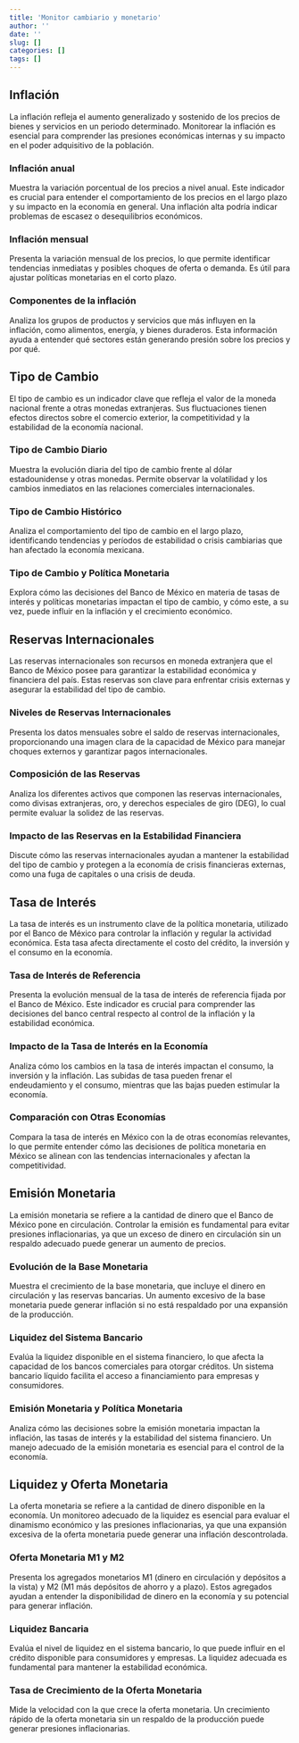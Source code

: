 ```yaml
---
title: 'Monitor cambiario y monetario'
author: ''
date: ''
slug: []
categories: []
tags: []
---
```


## Inflación
La inflación refleja el aumento generalizado y sostenido de los precios de bienes y servicios en un periodo determinado. Monitorear la inflación es esencial para comprender las presiones económicas internas y su impacto en el poder adquisitivo de la población.

### Inflación anual
Muestra la variación porcentual de los precios a nivel anual. Este indicador es crucial para entender el comportamiento de los precios en el largo plazo y su impacto en la economía en general. Una inflación alta podría indicar problemas de escasez o desequilibrios económicos.




### Inflación mensual
Presenta la variación mensual de los precios, lo que permite identificar tendencias inmediatas y posibles choques de oferta o demanda. Es útil para ajustar políticas monetarias en el corto plazo.

### Componentes de la inflación
Analiza los grupos de productos y servicios que más influyen en la inflación, como alimentos, energía, y bienes duraderos. Esta información ayuda a entender qué sectores están generando presión sobre los precios y por qué.


## Tipo de Cambio
El tipo de cambio es un indicador clave que refleja el valor de la moneda nacional frente a otras monedas extranjeras. Sus fluctuaciones tienen efectos directos sobre el comercio exterior, la competitividad y la estabilidad de la economía nacional.

### Tipo de Cambio Diario
Muestra la evolución diaria del tipo de cambio frente al dólar estadounidense y otras monedas. Permite observar la volatilidad y los cambios inmediatos en las relaciones comerciales internacionales.

### Tipo de Cambio Histórico
Analiza el comportamiento del tipo de cambio en el largo plazo, identificando tendencias y períodos de estabilidad o crisis cambiarias que han afectado la economía mexicana.

### Tipo de Cambio y Política Monetaria
Explora cómo las decisiones del Banco de México en materia de tasas de interés y políticas monetarias impactan el tipo de cambio, y cómo este, a su vez, puede influir en la inflación y el crecimiento económico.


## Reservas Internacionales
Las reservas internacionales son recursos en moneda extranjera que el Banco de México posee para garantizar la estabilidad económica y financiera del país. Estas reservas son clave para enfrentar crisis externas y asegurar la estabilidad del tipo de cambio.

### Niveles de Reservas Internacionales
Presenta los datos mensuales sobre el saldo de reservas internacionales, proporcionando una imagen clara de la capacidad de México para manejar choques externos y garantizar pagos internacionales.

### Composición de las Reservas
Analiza los diferentes activos que componen las reservas internacionales, como divisas extranjeras, oro, y derechos especiales de giro (DEG), lo cual permite evaluar la solidez de las reservas.

### Impacto de las Reservas en la Estabilidad Financiera
Discute cómo las reservas internacionales ayudan a mantener la estabilidad del tipo de cambio y protegen a la economía de crisis financieras externas, como una fuga de capitales o una crisis de deuda.


## Tasa de Interés
La tasa de interés es un instrumento clave de la política monetaria, utilizado por el Banco de México para controlar la inflación y regular la actividad económica. Esta tasa afecta directamente el costo del crédito, la inversión y el consumo en la economía.

### Tasa de Interés de Referencia
Presenta la evolución mensual de la tasa de interés de referencia fijada por el Banco de México. Este indicador es crucial para comprender las decisiones del banco central respecto al control de la inflación y la estabilidad económica.

### Impacto de la Tasa de Interés en la Economía
Analiza cómo los cambios en la tasa de interés impactan el consumo, la inversión y la inflación. Las subidas de tasa pueden frenar el endeudamiento y el consumo, mientras que las bajas pueden estimular la economía.

### Comparación con Otras Economías
Compara la tasa de interés en México con la de otras economías relevantes, lo que permite entender cómo las decisiones de política monetaria en México se alinean con las tendencias internacionales y afectan la competitividad.


## Emisión Monetaria
La emisión monetaria se refiere a la cantidad de dinero que el Banco de México pone en circulación. Controlar la emisión es fundamental para evitar presiones inflacionarias, ya que un exceso de dinero en circulación sin un respaldo adecuado puede generar un aumento de precios.

### Evolución de la Base Monetaria
Muestra el crecimiento de la base monetaria, que incluye el dinero en circulación y las reservas bancarias. Un aumento excesivo de la base monetaria puede generar inflación si no está respaldado por una expansión de la producción.

### Liquidez del Sistema Bancario
Evalúa la liquidez disponible en el sistema financiero, lo que afecta la capacidad de los bancos comerciales para otorgar créditos. Un sistema bancario líquido facilita el acceso a financiamiento para empresas y consumidores.

### Emisión Monetaria y Política Monetaria
Analiza cómo las decisiones sobre la emisión monetaria impactan la inflación, las tasas de interés y la estabilidad del sistema financiero. Un manejo adecuado de la emisión monetaria es esencial para el control de la economía.


## Liquidez y Oferta Monetaria
La oferta monetaria se refiere a la cantidad de dinero disponible en la economía. Un monitoreo adecuado de la liquidez es esencial para evaluar el dinamismo económico y las presiones inflacionarias, ya que una expansión excesiva de la oferta monetaria puede generar una inflación descontrolada.

### Oferta Monetaria M1 y M2
Presenta los agregados monetarios M1 (dinero en circulación y depósitos a la vista) y M2 (M1 más depósitos de ahorro y a plazo). Estos agregados ayudan a entender la disponibilidad de dinero en la economía y su potencial para generar inflación.

### Liquidez Bancaria
Evalúa el nivel de liquidez en el sistema bancario, lo que puede influir en el crédito disponible para consumidores y empresas. La liquidez adecuada es fundamental para mantener la estabilidad económica.

### Tasa de Crecimiento de la Oferta Monetaria
Mide la velocidad con la que crece la oferta monetaria. Un crecimiento rápido de la oferta monetaria sin un respaldo de la producción puede generar presiones inflacionarias.